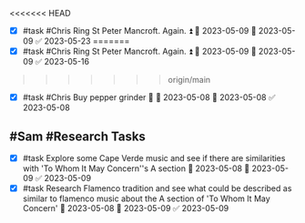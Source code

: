 <<<<<<< HEAD
- [x] #task #Chris Ring St Peter Mancroft. Again. ⏫ 🛫 2023-05-09 📅 2023-05-09 ✅ 2023-05-23
=======
- [x] #task #Chris Ring St Peter Mancroft. Again. ⏫ 🛫 2023-05-09 📅 2023-05-09 ✅ 2023-05-16
>>>>>>> origin/main
- [x] #task #Chris Buy pepper grinder 🔼 🛫 2023-05-08 📅 2023-05-08 ✅ 2023-05-08



## #Sam #Research Tasks 
- [x] #task Explore some Cape Verde music and see if there are similarities with 'To Whom It May Concern''s A section 🛫 2023-05-08 📅 2023-05-09 ✅ 2023-05-09
- [x] #task Research Flamenco tradition and see what could be described as similar to flamenco music about the A section of 'To Whom It May Concern' 🛫 2023-05-08 📅 2023-05-09 ✅ 2023-05-09